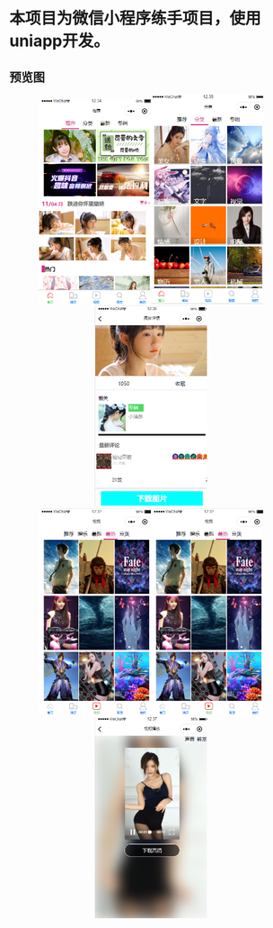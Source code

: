 # 本项目为微信小程序练手项目，使用uniapp开发。  
  
## 预览图
<center class="half">
<img src="https://github.com/ym9710/dnPicture/blob/master/imgX/home.png" width="200"><img src="https://github.com/ym9710/dnPicture/blob/master/imgX/category.png" width=200><img src="https://github.com/ym9710/dnPicture/blob/master/imgX/imgDetail.png" width=200>
</center>
<center class="half">
<img src="https://github.com/ym9710/dnPicture/blob/master/imgX/video.png" width=200><img src="https://github.com/ym9710/dnPicture/blob/master/imgX/video.png" width=200><img src="https://github.com/ym9710/dnPicture/blob/master/imgX/video_play.png" width=200>
</center>
